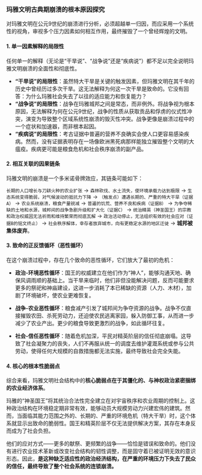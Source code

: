 ### 玛雅文明古典期崩溃的根本原因探究

对玛雅文明在公元9世纪的崩溃进行分析，必须超越单一归因，而应采用一个系统性的视角，审视多个压力因素如何相互作用，最终摧毁了一个曾经辉煌的文明。

#### 1. 单一因素解释的局限性

任何单一的解释（无论是“干旱说”、“战争说”还是“疾病说”）都不足以完全说明玛雅文明崩溃的全面性和彻底性。

*   **“干旱说”的局限性**：虽然特大干旱是关键的触发因素，但玛雅文明在其千年的历史中曾经历过多次干旱。这无法解释为何这一次干旱是致命的。它没有回答：为什么玛雅社会失去了以往的适应能力和恢复能力？
*   **“战争说”的局限性**：战争在玛雅城邦之间是常态，而非例外。将战争视为根本原因，无法解释为何在公元9世纪，战争的性质从获取贡品和俘虏的仪式性冲突，演变为导致整个区域系统性崩溃的毁灭性冲突。战争更像是崩溃过程中的一个症状和加速器，而非根本起因。
*   **“疾病说”的局限性**：考古证据中普遍的营养不良确实会使人口更容易感染疾病。然而，没有证据表明存在一场像欧洲黑死病那样能独立摧毁整个文明的大瘟疫。疾病更可能是粮食危机和社会秩序崩溃的副产品。

#### 2. 相互关联的因果链条

玛雅文明的崩溃是一个多米诺骨牌效应，其链条可能如下：

`长期的人口增长与刀耕火种的农业扩张` -> `森林砍伐、水土流失，使环境承载力达到极限` -> `生态系统变得脆弱，对气候波动的抵抗力下降` -> `（触发点）遭遇长期的、严重的特大干旱（证据A）` -> `农业系统崩溃，粮食产量锐减` -> `普遍的饥荒、营养不良和疾病（证据B）` -> `为争夺稀缺的土地和水源，城邦间的战争急剧升级和扩大化（证据C）` -> `统治精英（神圣国王）的宗教和政治权威因无法祈雨和维持繁荣而彻底瓦解` -> `政治活动停止，无法组织有效的社会应对（证据B的铭文终止）` -> `社会秩序解体，幸存者放弃城市，向有更稳定水源的地区迁徙` -> **城邦被集体废弃**。

#### 3. 致命的正反馈循环（恶性循环）

在这个崩溃过程中，存在几个致命的恶性循环，它们放大了最初的危机：

*   **政治-环境恶性循环**：国王的权威建立在他们作为“神人”，能够沟通天地、确保风调雨顺的基础上。当干旱来临时，他们非但没能解决问题，反而可能要求更多的祭祀和神庙建设，这进一步消耗了本已稀缺的资源（人力、木材），加剧了环境破坏，使农业更难恢复。

*   **战争-农业恶性循环**：粮食减产引发了城邦间为争夺资源的战争。战争不仅直接摧毁农田、杀死劳动力，还迫使农民逃离家园，躲入防御工事，从而进一步减少了农业产出。更少的粮食导致更激烈的战争，如此循环往复。

*   **社会-信任恶性循环**：随着危机加深，平民对精英阶层的信任彻底崩塌。这导致了社会凝聚力的丧失，人们不再服从统一的调度去维护灌溉系统或参与公共劳动，使得任何大规模的自救措施都无法实施，最终导致社会完全失能。

#### 4. 核心的根本性脆弱点

综合来看，玛雅文明社会结构中的**核心脆弱点在于其僵化的、与神权政治紧密捆绑的农业经济体系**。

玛雅的“神圣国王”将其统治合法性完全建立在对宇宙秩序和农业周期的控制上。这种政治结构在环境稳定期非常有效，能够动员大规模劳动力兴建宏伟的建筑。然而，当面临其能力范围之外的、长期的、严重的环境危机（特大干旱）时，这个体系就显示出致命的脆弱性。国王和精英阶层不仅无法提供解决方案，其存在本身反而成为了社会负担。

他们的应对方式——更多的献祭、更频繁的战争——恰恰是错误和致命的。他们没有进行农业技术革新或改变社会结构的韧性调整，而是固守着已被证明无效的意识形态。因此，**是这种缺乏适应性的政治经济结构，在严重的环境压力下失去了民众的信任，最终导致了整个社会系统的连锁崩溃。**